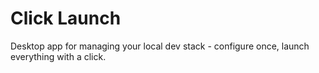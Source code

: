 # Click Launch

Desktop app for managing your local dev stack - configure once, launch everything with a click.
